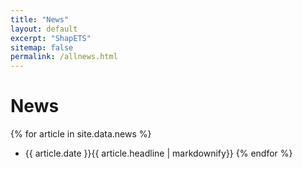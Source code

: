 ```yaml
---
title: "News"
layout: default
excerpt: "ShapETS"
sitemap: false
permalink: /allnews.html
---
```


# News
{% for article in site.data.news %}
- {{ article.date }}{{ article.headline | markdownify}}
{% endfor %}

